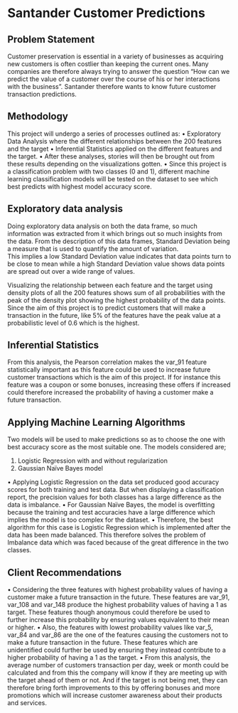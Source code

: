 
# Santander Customer Predictions

## Problem Statement

Customer preservation is essential in a variety of businesses as acquiring new customers is often
costlier than keeping the current ones. Many companies are therefore always trying to answer the
question “How can we predict the value of a customer over the course of his or her interactions
with the business”. Santander therefore wants to know future customer transaction predictions.

## Methodology

This project will undergo a series of processes outlined as:
• Exploratory Data Analysis where the different relationships between the 200 features and
the target
• Inferential Statistics applied on the different features and the target.
• After these analyses, stories will then be brought out from these results depending on the
visualizations gotten.
• Since this project is a classification problem with two classes (0 and 1), different machine
learning classification models will be tested on the dataset to see which best predicts with highest
model accuracy score.

## Exploratory data analysis

Doing exploratory data analysis on both the data frame, so much information was extracted from
it which brings out so much insights from the data.
From the description of this data frames, Standard Deviation being a measure that is used to quantify the amount of variation.   
This implies a low Standard Deviation value indicates that data points turn to be close to mean while a high Standard
Deviation value shows data points are spread out over a wide range of values.

Visualizing the relationship between each feature and the target using density plots of all the 200 features shows sum of all 
probabilities with the peak of the density plot showing the highest probability of the data points.
Since the aim of this project is to predict customers that will make a transaction in the future, like 5% of the features 
have the peak value at a probabilistic level of 0.6 which is the highest.

## Inferential Statistics

From this analysis, the Pearson correlation makes the var_91 feature statistically important as this feature could be used to 
increase future customer transactions which is the aim of this project. If for instance this feature was a coupon or some 
bonuses, increasing these offers if increased could therefore increased the probability of having a customer make a future 
transaction.

## Applying Machine Learning Algorithms

Two models will be used to make predictions so as to choose the one with best accuracy score as the most suitable one. The 
models considered are;
1. Logistic Regression with and without regularization
2. Gaussian Naïve Bayes model

• Applying Logistic Regression on the data set produced good accuracy scores for both training and test data. But when 
displaying a classification report, the precision values for both classes has a large difference as the data is imbalance.
• For Gaussian Naïve Bayes, the model is overfitting because the training and test accuracies have a large difference which 
implies the model is too complex for the dataset.
• Therefore, the best algorithm for this case is Logistic Regression which is implemented after the data has been made 
balanced. This therefore solves the problem of Imbalance data which was faced because of the great difference in the two 
classes.

## Client Recommendations

• Considering the three features with highest probability values of having a customer make a future transaction in the 
future. These features are var_91, var_108 and var_148 produce the highest probability values of having a 1 as target. These 
features though anonymous could therefore be used to further increase this probability by ensuring values equivalent to their 
mean or higher.
• Also, the features with lowest probability values like var_5, var_84 and var_86 are the one of the features causing the 
customers not to make a future transaction in the future. These features which are unidentified could further be used by 
ensuring they instead contribute to a higher probability of having a 1 as the target.
• From this analysis, the average number of customers transaction per day, week or month could be calculated and from this 
the company will know if they are meeting up with the target ahead of them or not. And if the target is not being met, they 
can therefore bring forth improvements to this by offering bonuses and more promotions which will increase customer awareness 
about their products and services.

